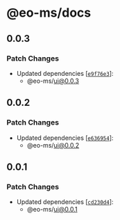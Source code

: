# @eo-ms/docs

## 0.0.3

### Patch Changes

- Updated dependencies [[`e9f76e3`](https://github.com/eopol/eo-monorepo-starter/commit/e9f76e38aef10d5f2b5a2b2e73f84120f70f9b17)]:
  - @eo-ms/ui@0.0.3

## 0.0.2

### Patch Changes

- Updated dependencies [[`e636954`](https://github.com/eopol/eo-monorepo-starter/commit/e636954e39aaa90fc7bc682d6e0c58e020ba25a3)]:
  - @eo-ms/ui@0.0.2

## 0.0.1

### Patch Changes

- Updated dependencies [[`cd230d4`](https://github.com/eopol/eo-monorepo-starter/commit/cd230d409126709d10afbf5af9b3062f6e360daf)]:
  - @eo-ms/ui@0.0.1
